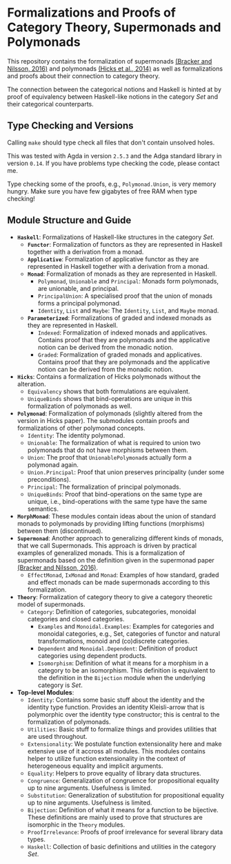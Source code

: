  
# Formalizations and Proofs of Category Theory, Supermonads and Polymonads 

This repository contains the formalization of supermonads [(Bracker and Nilsson, 2016)](http://www.cs.nott.ac.uk/~psxjb5/publications/2016-BrackerNilsson-Supermonads.pdf) 
and polymonads [(Hicks et al., 2014)](http://www.cs.bham.ac.uk/~pbl/msfp2014/polymonad.pdf)
as well as formalizations and proofs about their connection to category theory.

The connection between the categorical notions and Haskell is hinted at
by proof of equivalency between Haskell-like notions in the category *Set*
and their categorical counterparts.

## Type Checking and Versions

Calling `make` should type check all files that don't contain 
unsolved holes.

This was tested with Agda in version `2.5.3` and the Adga standard library 
in version `0.14`. If you have problems type checking the code, please contact
me.

Type checking some of the proofs, e.g., `Polymonad.Union`, is very memory hungry. 
Make sure you have few gigabytes of free RAM when type checking!

## Module Structure and Guide

* **`Haskell`**:
  Formalizations of Haskell-like structures in the category *Set*.
  * **`Functor`**:
    Formalization of functors as they are represented in Haskell
    together with a derivation from a monad.
  * **`Applicative`**:
    Formalization of applicative functor as they are represented in Haskell
    together with a derivation from a monad.
  * **`Monad`**:
    Formalization of monads as they are represented in Haskell.
    * `Polymonad`, `Unionable` and `Principal`:
      Monads form polymonads, are unionable, and principal.
    * `PrincipalUnion`:
      A specialised proof that the union of monads forms a principal polymonad.
    * `Identity`, `List` and `Maybe`:
      The `Identity`, `List`, and `Maybe` monad.
  * **`Parameterized`**:
    Formalizations of graded and indexed monads as they are represented in Haskell.
    * `Indexed`: 
      Formalization of indexed monads and applicatives. Contains proof that 
      they are polymonads and the applicative notion can be derived from the monadic notion.
    * `Graded`:
      Formalization of graded monads and applicatives. Contains proof that 
      they are polymonads and the applicative notion can be derived from the monadic notion.
* **`Hicks`**:
  Contains a formalization of Hicks polymonads without the alteration. 
  * `Equivalency` shows that both formulations are equivalent.
  * `UniqueBinds` shows that bind-operations are unique in this formalization of polymonads as well.
* **`Polymonad`**:
  Formalization of polymonads (slightly altered from the version in Hicks paper).
  The submodules contain proofs and formalizations of other polymonad concepts.
  * `Identity`: 
    The identity polymonad.
  * `Unionable`: 
    The formalization of what is required to 
    union two polymonads that do not have morphisms between them.
  * `Union`: 
    The proof that `UnionablePolymonad`s actually form a polymonad again.
  * `Union.Principal`: 
    Proof that union preserves principality (under some preconditions).
  * `Principal`: 
    The formalization of principal polymonads.
  * `UniqueBinds`: 
    Proof that bind-operations on the same type 
    are unique, i.e., bind-operations with the same type have the same semantics.
* **`MorphMonad`**: 
  These modules contain ideas about the union of standard monads to polymonads by providing lifting
  functions (morphisms) between them (discontinued).
* **`Supermonad`**:
  Another approach to generalizing different kinds of monads, that we call Supermonads. 
  This approach is driven by practical examples of generalized monads. This is a formalization
  of supermonads based on the definition given in 
  the supermonad paper [(Bracker and Nilsson, 2016)](http://www.cs.nott.ac.uk/~psxjb5/publications/2016-BrackerNilsson-Supermonads.pdf).
  * `EffectMonad`, `IxMonad` and `Monad`:
    Examples of how standard, graded and effect monads can be made supermonads according to this 
    formalization.
* **`Theory`**:
  Formalization of category theory to give a category theoretic model of supermonads.
  * `Category`:
    Definition of categories, subcategories, monoidal categories and closed categories.
    * `Examples` and `Monoidal.Examples`:
      Examples for categories and monoidal categories, e.g., Set,
      categories of functor and natural transformations, monoid and (co)discrete categories.
    * `Dependent` and `Monoidal.Dependent`:
      Definition of product categories using dependent products.
    * `Isomorphism`:
      Definition of what it means for a morphism in a category to be an isomorphism.
      This definition is equivalent to the definition in the `Bijection` module
      when the underlying category is *Set*.
* **Top-level Modules**:
  * `Identity`:
    Contains some basic stuff about the identity and the identity type function.
    Provides an identity Kleisli-arrow that is polymorphic over the identity type
    constructor; this is central to the formalization of polymonads.
  * `Utilities`:
    Basic stuff to formalize things and provides utilities that
    are used throughout.
  * `Extensionality`:
    We postulate function extensionality here and make extensive use of it accross all
    modules. This modules contains helper to utilize function extensionality
    in the context of heterogeneous equality and implicit arguments.
  * `Equality`:
    Helpers to prove equality of library data structures.
  * `Congruence`:
    Generalization of congruence for propositional equality up to nine arguments.
    Usefulness is limited.
  * `Substitution`:
    Generalization of substitution for propositional equality up to nine arguments.
    Usefulness is limited.
  * `Bijection`:
    Definition of what it means for a function to be bijective. 
    These definitions are mainly used to prove that structures are
    isomorphic in the `Theory` modules.
  * `ProofIrrelevance`:
    Proofs of proof irrelevance for several library data types.
  * `Haskell`:
    Collection of basic definitions and utilities in the category *Set*.





















